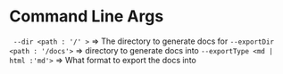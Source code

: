 # Command Line Args
``` --dir <path : '/' >``` => The directory to generate docs for
``` --exportDir <path : '/docs'> ``` => directory to generate docs into
``` --exportType <md | html :'md'> ``` => What format to export the docs into